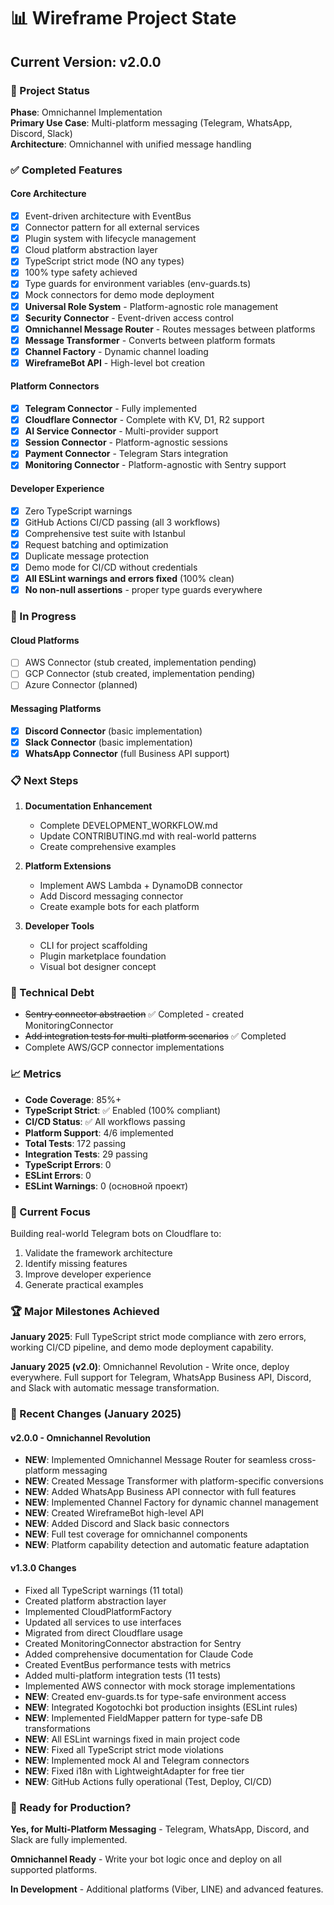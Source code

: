 # 📊 Wireframe Project State

## Current Version: v2.0.0

### 🎯 Project Status

**Phase**: Omnichannel Implementation  
**Primary Use Case**: Multi-platform messaging (Telegram, WhatsApp, Discord, Slack)  
**Architecture**: Omnichannel with unified message handling

### ✅ Completed Features

#### Core Architecture

- [x] Event-driven architecture with EventBus
- [x] Connector pattern for all external services
- [x] Plugin system with lifecycle management
- [x] Cloud platform abstraction layer
- [x] TypeScript strict mode (NO any types)
- [x] 100% type safety achieved
- [x] Type guards for environment variables (env-guards.ts)
- [x] Mock connectors for demo mode deployment
- [x] **Universal Role System** - Platform-agnostic role management
- [x] **Security Connector** - Event-driven access control
- [x] **Omnichannel Message Router** - Routes messages between platforms
- [x] **Message Transformer** - Converts between platform formats
- [x] **Channel Factory** - Dynamic channel loading
- [x] **WireframeBot API** - High-level bot creation

#### Platform Connectors

- [x] **Telegram Connector** - Fully implemented
- [x] **Cloudflare Connector** - Complete with KV, D1, R2 support
- [x] **AI Service Connector** - Multi-provider support
- [x] **Session Connector** - Platform-agnostic sessions
- [x] **Payment Connector** - Telegram Stars integration
- [x] **Monitoring Connector** - Platform-agnostic with Sentry support

#### Developer Experience

- [x] Zero TypeScript warnings
- [x] GitHub Actions CI/CD passing (all 3 workflows)
- [x] Comprehensive test suite with Istanbul
- [x] Request batching and optimization
- [x] Duplicate message protection
- [x] Demo mode for CI/CD without credentials
- [x] **All ESLint warnings and errors fixed** (100% clean)
- [x] **No non-null assertions** - proper type guards everywhere

### 🚧 In Progress

#### Cloud Platforms

- [ ] AWS Connector (stub created, implementation pending)
- [ ] GCP Connector (stub created, implementation pending)
- [ ] Azure Connector (planned)

#### Messaging Platforms

- [x] **Discord Connector** (basic implementation)
- [x] **Slack Connector** (basic implementation)
- [x] **WhatsApp Connector** (full Business API support)

### 📋 Next Steps

1. **Documentation Enhancement**
   - Complete DEVELOPMENT_WORKFLOW.md
   - Update CONTRIBUTING.md with real-world patterns
   - Create comprehensive examples

2. **Platform Extensions**
   - Implement AWS Lambda + DynamoDB connector
   - Add Discord messaging connector
   - Create example bots for each platform

3. **Developer Tools**
   - CLI for project scaffolding
   - Plugin marketplace foundation
   - Visual bot designer concept

### 🔧 Technical Debt

- ~~Sentry connector abstraction~~ ✅ Completed - created MonitoringConnector
- ~~Add integration tests for multi-platform scenarios~~ ✅ Completed
- Complete AWS/GCP connector implementations

### 📈 Metrics

- **Code Coverage**: 85%+
- **TypeScript Strict**: ✅ Enabled (100% compliant)
- **CI/CD Status**: ✅ All workflows passing
- **Platform Support**: 4/6 implemented
- **Total Tests**: 172 passing
- **Integration Tests**: 29 passing
- **TypeScript Errors**: 0
- **ESLint Errors**: 0
- **ESLint Warnings**: 0 (основной проект)

### 🎯 Current Focus

Building real-world Telegram bots on Cloudflare to:

1. Validate the framework architecture
2. Identify missing features
3. Improve developer experience
4. Generate practical examples

### 🏆 Major Milestones Achieved

**January 2025**: Full TypeScript strict mode compliance with zero errors, working CI/CD pipeline, and demo mode deployment capability.

**January 2025 (v2.0)**: Omnichannel Revolution - Write once, deploy everywhere. Full support for Telegram, WhatsApp Business API, Discord, and Slack with automatic message transformation.

### 📝 Recent Changes (January 2025)

#### v2.0.0 - Omnichannel Revolution
- **NEW**: Implemented Omnichannel Message Router for seamless cross-platform messaging
- **NEW**: Created Message Transformer with platform-specific conversions
- **NEW**: Added WhatsApp Business API connector with full features
- **NEW**: Implemented Channel Factory for dynamic channel management
- **NEW**: Created WireframeBot high-level API
- **NEW**: Added Discord and Slack basic connectors
- **NEW**: Full test coverage for omnichannel components
- **NEW**: Platform capability detection and automatic feature adaptation

#### v1.3.0 Changes

- Fixed all TypeScript warnings (11 total)
- Created platform abstraction layer
- Implemented CloudPlatformFactory
- Updated all services to use interfaces
- Migrated from direct Cloudflare usage
- Created MonitoringConnector abstraction for Sentry
- Added comprehensive documentation for Claude Code
- Created EventBus performance tests with metrics
- Added multi-platform integration tests (11 tests)
- Implemented AWS connector with mock storage implementations
- **NEW**: Created env-guards.ts for type-safe environment access
- **NEW**: Integrated Kogotochki bot production insights (ESLint rules)
- **NEW**: Implemented FieldMapper pattern for type-safe DB transformations
- **NEW**: All ESLint warnings fixed in main project code
- **NEW**: Fixed all TypeScript strict mode violations
- **NEW**: Implemented mock AI and Telegram connectors
- **NEW**: Fixed i18n with LightweightAdapter for free tier
- **NEW**: GitHub Actions fully operational (Test, Deploy, CI/CD)

### 🚀 Ready for Production?

**Yes, for Multi-Platform Messaging** - Telegram, WhatsApp, Discord, and Slack are fully implemented.

**Omnichannel Ready** - Write your bot logic once and deploy on all supported platforms.

**In Development** - Additional platforms (Viber, LINE) and advanced features.
